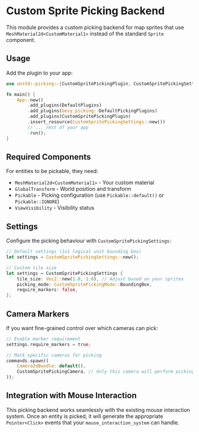 # Custom Sprite Picking Backend

This module provides a custom picking backend for map sprites that use `MeshMaterial2d<CustomMaterial1>` instead of the standard `Sprite` component.

## Usage

Add the plugin to your app:

```rust
use unstd::picking::{CustomSpritePickingPlugin, CustomSpritePickingSettings};

fn main() {
    App::new()
        .add_plugins(DefaultPlugins)
        .add_plugins(bevy_picking::DefaultPickingPlugins)
        .add_plugins(CustomSpritePickingPlugin)
        .insert_resource(CustomSpritePickingSettings::new())
        // ... rest of your app
        .run();
}
```

## Required Components

For entities to be pickable, they need:
- `MeshMaterial2d<CustomMaterial1>` - Your custom material
- `GlobalTransform` - World position and transform
- `Pickable` - Picking configuration (use `Pickable::default()` or `Pickable::IGNORE`)
- `ViewVisibility` - Visibility status

## Settings

Configure the picking behaviour with `CustomSpritePickingSettings`:

```rust
// Default settings (1x1 logical unit bounding box)
let settings = CustomSpritePickingSettings::new();

// Custom tile size
let settings = CustomSpritePickingSettings {
    tile_size: Vec2::new(1.0, 1.0), // Adjust based on your sprites
    picking_mode: CustomSpritePickingMode::BoundingBox,
    require_markers: false,
};
```

## Camera Markers

If you want fine-grained control over which cameras can pick:

```rust
// Enable marker requirement
settings.require_markers = true;

// Mark specific cameras for picking
commands.spawn((
    Camera2dBundle::default(),
    CustomSpritePickingCamera, // Only this camera will perform picking
));
```

## Integration with Mouse Interaction

This picking backend works seamlessly with the existing mouse interaction system. Once an entity is picked, it will generate the appropriate `Pointer<Click>` events that your `mouse_interaction_system` can handle.
